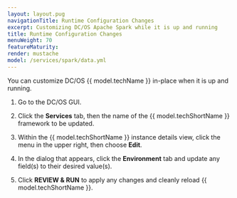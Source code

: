 ```yaml
---
layout: layout.pug
navigationTitle: Runtime Configuration Changes
excerpt: Customizing DC/OS Apache Spark while it is up and running
title: Runtime Configuration Changes
menuWeight: 70
featureMaturity:
render: mustache
model: /services/spark/data.yml
---
```


You can customize DC/OS {{ model.techName }} in-place when it is up and running.

1. Go to the DC/OS GUI.

1. Click the **Services** tab, then the name of the {{ model.techShortName }} framework to be updated.

1. Within the {{ model.techShortName }} instance details view, click the menu in the upper right, then choose **Edit**.

1. In the dialog that appears, click the **Environment** tab and update any field(s) to their desired value(s).

1. Click **REVIEW & RUN** to apply any changes and cleanly reload {{ model.techShortName }}.
